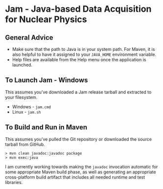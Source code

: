 Jam - Java-based Data Acquisition for Nuclear Physics
=====================================================

General Advice
--------------

* Make sure that the path to Java is in your system path. For Maven, it is also helpful
  to have it assigned to your `JAVA_HOME` environment variable.
* Help files are available from the Help menu once the application is
  launched.

To Launch Jam - Windows
-----------------------

This assumes you've downloaded a Jam release tarball and extracted to your filesystem.

* Windows - `jam.cmd`
* Linux - `jam.sh`


To Build and Run in Maven
-------------------------

This assumes you've pulled the Git repository or downloaded the source tarball from GitHub.

    > mvn clean javadoc:javadoc package
    > mvn exec:java

I am currently working towards making the `javadoc` invocation automatic
for some appropriate Maven build phase, as well as generating an appropriate
cross-platform build artifact that includes all needed runtime and test libraries.
